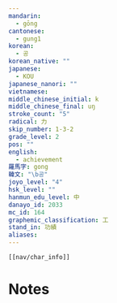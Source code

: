 ```yaml
---
mandarin:
  - gōng
cantonese:
  - gung1
korean:
  - 공
korean_native: ""
japanese:
  - KOU
japanese_nanori: ""
vietnamese:
middle_chinese_initial: k
middle_chinese_final: uŋ
stroke_count: "5"
radical: 力
skip_number: 1-3-2
grade_level: 2
pos: ""
english:
  - achievement
羅馬字: gong
韓文: "\b공"
joyo_level: "4"
hsk_level: ""
hanmun_edu_level: 中
danayo_id: 2033
mc_id: 164
graphemic_classification: 工
stand_in: 功績
aliases:
---
```

```meta-bind-embed
[[nav/char_info]]
```

# Notes
